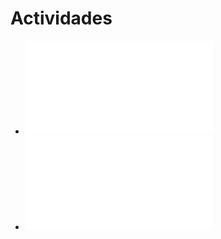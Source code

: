 # Actividades
- ![Actividad 17](Actividad17-18/Actividad17.md)
- ![Actividad 18](Actividad17-18/Actividad18.md)
